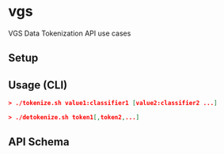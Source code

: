 # vgs
VGS Data Tokenization API use cases

## Setup

## Usage (CLI)

```json
> ./tokenize.sh value1:classifier1 [value2:classifier2 ...]
```

```json
> ./detokenize.sh token1[,token2,...]
```


## API Schema


